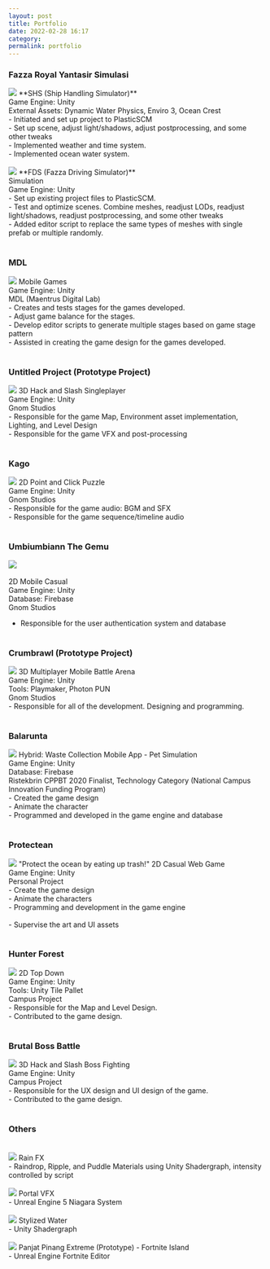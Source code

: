 ```yaml
---
layout: post
title: Portfolio‎
date: 2022-02-28 16:17
category:
permalink: portfolio
---
```

### **Fazza Royal Yantasir Simulasi**<br/>
<img src="/images/fulls/shipweather.gif" class="fit image">
**SHS (Ship Handling Simulator)**<br/>
Game Engine: Unity<br/>
External Assets: Dynamic Water Physics, Enviro 3, Ocean Crest<br/>
- Initiated and set up project to PlasticSCM<br/>
- Set up scene, adjust light/shadows, adjust postprocessing, and some other tweaks<br/>
- Implemented weather and time system.<br/>
- Implemented ocean water system.<br/><br/>
<img src="/images/fulls/fds.gif" class="fit image">
**FDS (Fazza Driving Simulator)**<br/>
Simulation<br/>
Game Engine: Unity<br/>
- Set up existing project files to PlasticSCM.<br/>
- Test and optimize scenes. Combine meshes, readjust LODs, readjust light/shadows, readjust postprocessing, and some other tweaks<br/>
- Added editor script to replace the same types of meshes with single prefab or multiple randomly.<br/><br/>

### **MDL**<br/>
<img src="/images/fulls/grid mdl.png" class="fit image">
Mobile Games<br/>
Game Engine: Unity<br/>
MDL (Maentrus Digital Lab)<br/>
- Creates and tests stages for the games developed.<br/>
- Adjust game balance for the stages.<br/>
- Develop editor scripts to generate multiple stages based on game stage pattern<br/>
- Assisted in creating the game design for the games developed.<br/><br/>

### **Untitled Project** (Prototype Project)<br/>
<img src="/images/fulls/projectp.png" class="fit image">
3D Hack and Slash Singleplayer<br/>
Game Engine: Unity<br/>
Gnom Studios<br/>
- Responsible for the game Map, Environment asset implementation, Lighting, and Level Design<br/>
- Responsible for the game VFX and post-processing <br/><br/>

### **Kago**<br/>
<img src="/images/fulls/kago.png" class="fit image">
2D Point and Click Puzzle<br/>
Game Engine: Unity<br/>
Gnom Studios<br/>
- Responsible for the game audio: BGM and SFX<br/>
- Responsible for the game sequence/timeline audio<br/><br/>

### **Umbiumbiann The Gemu**<br/>
<img src="/images/fulls/umbi.jpg" class="fit image"><br/><br/>
2D Mobile Casual<br/>
Game Engine: Unity<br/>
Database: Firebase<br/>
Gnom Studios<br/>
- Responsible for the user authentication system and database<br/><br/>

### **Crumbrawl** (Prototype Project)<br/>
<img src="/images/fulls/crumbrawl.gif" class="fit image">
3D Multiplayer Mobile Battle Arena<br/>
Game Engine: Unity<br/>
Tools: Playmaker, Photon PUN<br/>
Gnom Studios<br/>
- Responsible for all of the development. Designing and programming.<br/><br/>

### **Balarunta**<br/>
<img src="/images/fulls/balarunta.png" class="fit image">
Hybrid: Waste Collection Mobile App - Pet Simulation<br/>
Game Engine: Unity<br/>
Database: Firebase<br/>
Ristekbrin CPPBT 2020 Finalist, Technology Category (National Campus Innovation Funding Program)<br/>
- Created the game design<br/>
- Animate the character<br/>
- Programmed and developed in the game engine and database<br/><br/>

### **Protectean**<br/>
<img src="/images/fulls/protectean.png" class="fit image">
"Protect the ocean by eating up trash!"
2D Casual Web Game<br/>
Game Engine: Unity<br/>
Personal Project<br/>
- Create the game design<br/>
- Animate the characters<br/>
- Programming and development in the game engine<br/><br/>
- Supervise the art and UI assets<br/><br/>

### **Hunter Forest**<br/>
<img src="/images/fulls/hfmap.png" class="fit image">
2D Top Down<br/>
Game Engine: Unity<br/>
Tools: Unity Tile Pallet<br/>
Campus Project<br/>
- Responsible for the Map and Level Design.<br/>
- Contributed to the game design.<br/><br/>

### **Brutal Boss Battle**<br/>
<img src="/images/fulls/bbb.gif" class="fit image">
3D Hack and Slash Boss Fighting<br/>
Game Engine: Unity<br/>
Campus Project<br/>
- Responsible for the UX design and UI design of the game.<br/>
- Contributed to the game design.<br/><br/>

### **Others**<br/><br/>
<img src="/images/fulls/rainFX.gif" class="fit image">
Rain FX<br/>
- Raindrop, Ripple, and Puddle Materials using Unity Shadergraph, intensity controlled by script<br/><br/>
<img src="/images/fulls/portal_vfx.gif" class="fit image">
Portal VFX<br/>
- Unreal Engine 5 Niagara System<br/><br/>
<img src="/images/fulls/stylizedwater_shader.gif" class="fit image">
Stylized Water<br/>
- Unity Shadergraph<br/><br/>
<img src="/images/fulls/uefn1.gif" class="fit image">
Panjat Pinang Extreme (Prototype) - Fortnite Island<br/>
- Unreal Engine Fortnite Editor<br/><br/>

